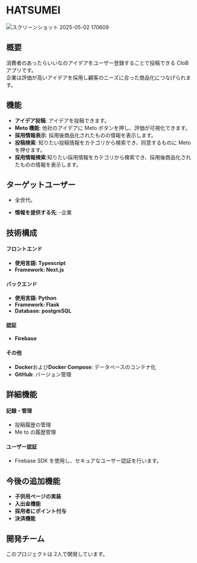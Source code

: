 # HATSUMEI
![スクリーンショット 2025-05-02 170609](https://github.com/user-attachments/assets/8cffc2be-b0fd-4d35-878f-3991755d2bbd)

## 概要

消費者のあったらいいなのアイデアをユーザー登録することで投稿できる CtoB アプリです。  
企業は評価が高いアイデアを採用し顧客のニーズに合った商品化につなげられます。



## 機能

- **アイデア投稿**: アイデアを投稿できます。
- **Meto 機能**: 他社のアイデアに Meto ボタンを押し、評価が可視化できます。
- **採用情報表示**: 採用後商品化されたものの情報を表示します。
- **投稿検索**: 知りたい投稿情報をカテゴリから検索でき、同意するものに Meto を押せます。
- **採用情報検索**:知りたい採用情報をカテゴリから検索でき、採用後商品化されたものの情報を表示します。



## ターゲットユーザー

- 全世代。

- **情報を提供する先**: -企業



## 技術構成

#### フロントエンド

- **使用言語: Typescript**
- **Framework: Next.js**

#### バックエンド

- **使用言語: Python**
- **Framework: Flask**
- **Database: postgreSQL**


#### 認証

- **Firebase**


#### その他

- **Docker**および**Docker Compose**: データベースのコンテナ化
- **GitHub**: バージョン管理

## 詳細機能

#### **記録・管理**

- 投稿履歴の管理
- Me to の履歴管理

#### **ユーザー認証**

- Firebase SDK を使用し、セキュアなユーザー認証を行います。





## 今後の追加機能

- **子供用ページの実装**
- **入出金機能**
- **採用者にポイント付与**
- **決済機能**

## 開発チーム

このプロジェクトは 2人で開発しています。
